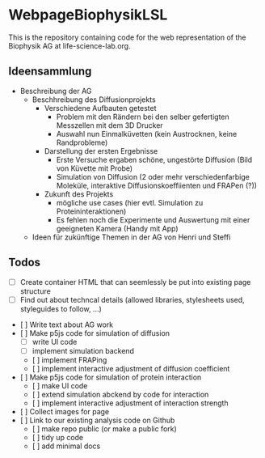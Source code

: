 # WebpageBiophysikLSL
This is the repository containing code for the web representation of the Biophysik AG at life-science-lab.org.

## Ideensammlung

* Beschreibung der AG
  * Beschhreibung des Diffusionprojekts
    * Verschiedene Aufbauten getestet 
      * Problem mit den Rändern bei den selber gefertigten Messzellen mit dem 3D Drucker
      * Auswahl nun Einmalküvetten (kein Austrocknen, keine Randprobleme)                               
    * Darstellung der ersten Ergebnisse
      * Erste Versuche ergaben schöne, ungestörte Diffusion (Bild von Küvette mit Probe)
      * Simulation von Diffusion (2 oder mehr verschiedenfarbige Moleküle, interaktive Diffusionskoeffiienten und FRAPen (?))
    * Zukunft des Projekts
      * mögliche use cases (hier evtl. Simulation zu Proteininteraktionen)
      * Es fehlen noch die Experimente und Auswertung mit einer geeigneten Kamera (Handy mit App)
  * Ideen für zukünftige Themen in der AG von Henri und Steffi

## Todos

- [ ] Create container HTML that can seemlessly be put into existing page structure
- [ ] Find out about techncal details (allowed libraries, stylesheets used, styleguides to follow, ...)
- [ ] Write text about AG work
- [ ] Make p5js code for simulation of diffusion
  - [ ] write UI code
  - [ ] implement simulation backend
  - [ ] implement FRAPing
  - [ ] implement interactive adjustment of diffusion coefficient
- [ ] Make p5js code for simulation of protein interaction
  - [ ] make UI code
  - [ ] extend simulation abckend by code for interaction
  - [ ] implement interactive adjustment of interaction strength
- [ ] Collect images for page
- [ ] Link to our existing analysis code on Github
  - [ ] make repo public (or make a public fork)
  - [ ] tidy up code
  - [ ] add minimal docs
